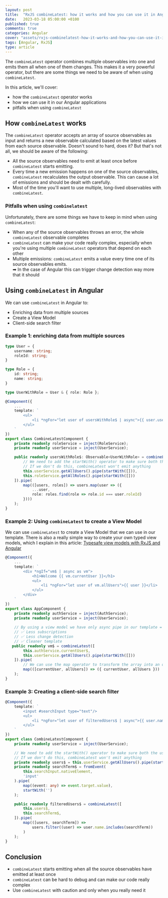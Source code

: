 ```yaml
---
layout: post
title:  "RxJS combineLatest: how it works and how you can use it in Angular"
date:   2023-03-18 05:00:00 +0100
published: true
comments: true
categories: Angular
cover: "assets/rxjs-combinelatest-how-it-works-and-how-you-can-use-it-in-angular/rxjs-combinelatest-how-it-works-and-how-you-can-use-it-in-angular"
tags: [Angular, RxJS]
type: article
---
```


The `combineLatest` operator combines multiple observables into one and emits them all when one of them changes. 
This makes it a very powerful operator, but there are some things we need to be aware of when using `combineLatest`.

In this article, we'll cover:
- how the `combineLatest` operator works
- how we can use it in our Angular applications 
- pitfalls when using `combineLatest`

## How `combineLatest` works
The `combineLatest` operator accepts an array of source observables as input and returns a new observable calculated based on the latest values from each source observable. Doesn't sound to hard, does it? But that's not all, we should be aware of the following:
- All the source observables need to emit at least once before `combineLatest` starts emitting. 
- Every time a new emission happens on one of the source observables, `combineLatest` recalculates the output observable.
This can cause a lot of emissions and should be dealt with carefully. 
- Most of the time you'll want to use multiple, long-lived observables with `combineLatest`.

### Pitfalls when using `combinelatest`

Unfortunately, there are some things we have to keep in mind when using `combineLatest`:

- When any of the source observables throws an error, the whole `combineLatest` observable completes
- `combineLatest` can make your code really complex, especially when you're using multiple `combineLatest` operators that depend on each other
- Multiple emissions: `combineLatest` emits a value every time one of its source observables emits. <br> ➡ In the case of Angular this can trigger change detection way more that it should

## Using `combineLatest` in Angular

We can use `combineLatest` in Angular to:
- Enriching data from multiple sources
- Create a View Model
- Client-side search filter

### Example 1: enriching data from multiple sources
```typescript
type User = {
    username: string;
    roleId: string;
}

type Role = {
    id: string;
    name: string;
}

type UserWithRole = User & { role: Role };

@Component({
    ...
    template: `
        <ul>
            <li *ngFor="let user of usersWithRole$ | async">{{ user.username }} - {{ user.role.name }}</li>
        </ul>
    `
})
export class CombineLatestComponent {
    private readonly roleService = inject(RoleService);
    private readonly userService = inject(UserService);

    public readonly usersWithRole$: Observable<UserWithRole> = combineLatest([
        // We need to add the startWith() operator to make sure both the users$ and roles$ observables emit at least once
        // If we don't do this, combineLatest won't emit anything
        this.userService.getAllUsers().pipe(startWith([])), 
        this.roleService.getAllRoles().pipe(startWith([]))
    ]).pipe(
        map(([users, roles]) => users.map(user => ({
            ...user,
            role: roles.find(role => role.id === user.roleId)
        })))
    );
}
```

### Example 2: Using `combineLatest` to create a View Model
We can use `combineLatest` to create a View Model that we can use in our template. 
There is also a really simple way to create your own typed view models, which I explain in this article: [Typesafe view models with RxJS and Angular](https://blog.bryanhannes.com/typesafe-view-models-with-rxjs-and-angular/)

```typescript
@Component({
    ...
    template: `
        <div *ngIf="vm$ | async as vm">
            <h1>Welcome {{ vm.currentUser }}</h1>
            <ul>
                <li *ngFor="let user of vm.allUsers">{{ user }}</li>
            </ul>
        </div>
    `
})
export class AppComponent {
    private readonly authService = inject(AuthService);
    private readonly userService = inject(UserService);
    
    // By using a view model we have only async pipe in our template = only 1 subscription 
    // ✅ Less subscriptions
    // ✅ Less change detection
    // ✅ Cleaner template
   public readonly vm$ = combineLatest([
        this.authService.currentUser$,
        this.userService.getAllUsers().pipe(startWith([]))
    ]).pipe(
        // We can use the map operator to transform the array into an object
        map(([currentUser, allUsers]) => ({ currentUser, allUsers }))
    );
} 
```

### Example 3: Creating a client-side search filter
```typescript
@Component({
    template: `
        <input #searchInput type="text"/>
        <ul>
            <li *ngFor="let user of filteredUsers$ | async">{{ user.name }}</li>
        </ul>
    `
})
export class CombineLatestComponent {
    private readonly userService = inject(UserService);

    // We need to add the startWith() operator to make sure both the users$ and searchTerm$ observables emit at least once
    // If we don't do this, combineLatest won't emit anything
    private readonly users$ = this.userService.getAllUsers().pipe(startWith([]));
    private readonly searchTerm$ = fromEvent(
        this.searchInput.nativeElement,
        'input'
    ).pipe(
        map((event: any) => event.target.value),
        startWith('')
    );

    public readonly filteredUsers$ = combineLatest([
        this.users$,
        this.searchTerm$,
    ]).pipe(
        map(([users, searchTerm]) =>
            users.filter((user) => user.name.includes(searchTerm))
        )
    );
}
```

## Conclusion

- `combineLatest` starts emitting when all the source observables have emitted at least once
- `combineLatest` can be hard to debug and can make our code really complex
- Use `combineLatest` with caution and only when you really need it
